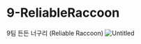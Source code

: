 # 9-ReliableRaccoon
9팀 든든 너구리 (Reliable Raccoon)
![Untitled](https://s3-us-west-2.amazonaws.com/secure.notion-static.com/d29ea0e2-6897-4970-ac44-4b4f679ac097/Untitled.png)
